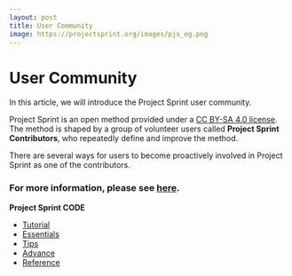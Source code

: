 ```yaml
---
layout: post
title: User Community
image: https://projectsprint.org/images/pjs_og.png
---
```


# User Community

In this article, we will introduce the Project Sprint user community.

Project Sprint is an open method provided under a [CC BY-SA 4.0 license](https://projectsprint.org/LICENCE). The method is shaped by a group of volunteer users called **Project Sprint Contributors**, who repeatedly define and improve the method.

There are several ways for users to become proactively involved in Project Sprint as one of the contributors.

### For more information, please see [here](https://github.com/copilot-jp/project-sprint).

**Project Sprint CODE**

* [Tutorial](index.md)
* [Essentials](../essentials.md)
* [Tips](broken-reference)
* [Advance](../../../../../code/advance.md)
* [Reference](../../../../../code/reference.md)
